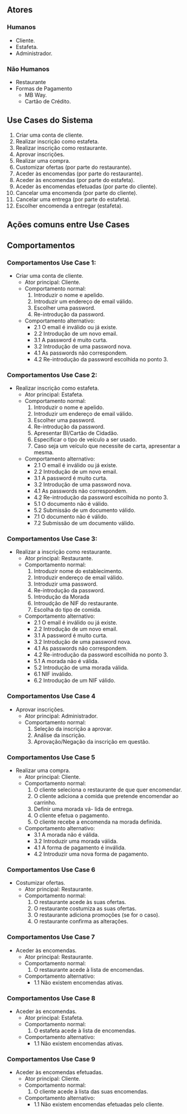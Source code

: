 ## Atores

### Humanos
- Cliente.
- Estafeta.
- Administrador.

### Não Humanos
- Restaurante
- Formas de Pagamento
  - MB Way.
  - Cartão de Crédito.

## Use Cases do Sistema
1. Criar uma conta de cliente.
2. Realizar inscrição como estafeta.
3. Realizar inscrição como restaurante.
4. Aprovar inscrições.
5. Realizar uma compra.
6. Customizar ofertas (por parte do restaurante).
7. Aceder às encomendas (por parte do restaurante).
8. Aceder às encomendas (por parte do estafeta).
9. Aceder às encomendas efetuadas (por parte do cliente).
10. Cancelar uma encomenda (por parte do cliente).
11. Cancelar uma entrega (por parte do estafeta).
12. Escolher encomenda a entregar (estafeta).

## Ações comuns entre Use Cases


## Comportamentos
### Comportamentos Use Case 1:
- Criar uma conta de cliente.
  - Ator principal: Cliente.
  - Comportamento normal:
    1. Introduzir o nome e apelido.
    2. Introduzir um endereço de email válido.
    3. Escolher uma password.
    4. Re-introdução da password.
  - Comportamento alternativo:
    - 2.1 O email é inválido ou já existe.
    - 2.2 Introdução de um novo email.
    - 3.1 A password é muito curta.
    - 3.2 Introdução de uma password nova. 
    - 4.1 As passwords não correspondem.
    - 4.2 Re-introdução da password escolhida no ponto 3.

### Comportamentos Use Case 2:
- Realizar inscrição como estafeta.
  - Ator principal: Estafeta.
  - Comportamento normal:
    1. Introduzir o nome e apelido.
    2. Introduzir um endereço de email válido.
    3. Escolher uma password.
    4. Re-introdução da password.
    5. Apresentar BI/Cartão de Cidadão.
    6. Especificar o tipo de veículo a ser usado.
    7. Caso seja um veículo que necessite de carta, apresentar a mesma.
  - Comportamento alternativo:
    - 2.1 O email é inválido ou já existe.
    - 2.2 Introdução de um novo email.
    - 3.1 A password é muito curta.
    - 3.2 Introdução de uma password nova. 
    - 4.1 As passwords não correspondem.
    - 4.2 Re-introdução da password escolhida no ponto 3.
    - 5.1 O documento não é válido.
    - 5.2 Submissão de um documento válido.
    - 7.1 O documento não é válido.
    - 7.2 Submissão de um documento válido.

### Comportamentos Use Case 3:
- Realizar a inscrição como restaurante.
  - Ator principal: Restaurante.
  - Comportamento normal:
    1. Introduzir nome do establecimento.
    2. Introduzir endereço de email válido.
    3. Introduzir uma password.
    4. Re-introdução da password.
    5. Introdução da Morada
    6. Introudção de NIF do restaurante.
    7. Escolha do tipo de comida.
  - Comportamento alternativo:
    - 2.1 O email é inválido ou já existe.
    - 2.2 Introdução de um novo email.
    - 3.1 A password é muito curta.
    - 3.2 Introdução de uma password nova. 
    - 4.1 As passwords não correspondem.
    - 4.2 Re-introdução da password escolhida no ponto 3.
    - 5.1 A morada não é válida.
    - 5.2 Introdução de uma morada válida.
    - 6.1 NIF inválido.
    - 6.2 Introdução de um NIF válido.

### Comportamentos Use Case 4
- Aprovar inscrições.
  - Ator principal: Administrador.
  - Comportamento normal:
    1. Seleção da inscrição a aprovar.
    2. Análise da inscrição.
    3. Aprovação/Negação da inscrição em questão.

### Comportamentos Use Case 5
- Realizar uma compra.
  - Ator principal: Cliente.
  - Comportamento normal:
    1. O cliente seleciona o restaurante de que quer encomendar.
    2. O cliente adiciona a comida que pretende encomendar ao carrinho.
    3. Definir uma morada vá- lida de entrega.
    4. O cliente efetua o pagamento.
    5. O cliente recebe a encomenda na morada definida.
  - Comportamento alternativo:
    - 3.1 A morada não é válida.
    - 3.2 Introduzir uma morada válida.
    - 4.1 A forma de pagamento é inválida.
    - 4.2 Introduzir uma nova forma de pagamento.

### Comportamentos Use Case 6
- Costumizar ofertas.
  - Ator principal: Restaurante.
  - Comportamento normal:
    1. O restaurante acede às suas ofertas.
    2. O restaurante costumiza as suas ofertas.
    3. O restaurante adiciona promoções (se for o caso).
    4. O restaurante confirma as alterações.

### Comportamentos Use Case 7
- Aceder às encomendas.
  - Ator principal: Restaurante.
  - Comportamento normal:
    1. O restaurante acede à lista de encomendas.
  - Comportamento alternativo:
    - 1.1 Não existem encomendas ativas. 

### Comportamentos Use Case 8
- Aceder às encomendas.
  - Ator principal: Estafeta.
  - Comportamento normal:
    1. O estafeta acede à lista de encomendas.
  - Comportamento alternativo:
    - 1.1 Não existem encomendas ativas.

### Comportamentos Use Case 9
- Aceder às encomendas efetuadas.
  - Ator principal: Cliente.
  - Comportamento normal:
    1. O cliente acede à lista das suas encomendas.
  - Comportamento alternativo:
    - 1.1 Não existem encomendas efetuadas pelo cliente.